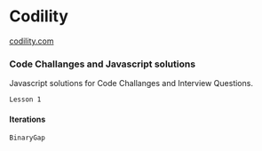 # Codility

[codility.com](http://codility.com)

### Code Challanges and Javascript solutions

Javascript solutions for Code Challanges and Interview Questions.

`Lesson 1`

#### Iterations

`BinaryGap`
